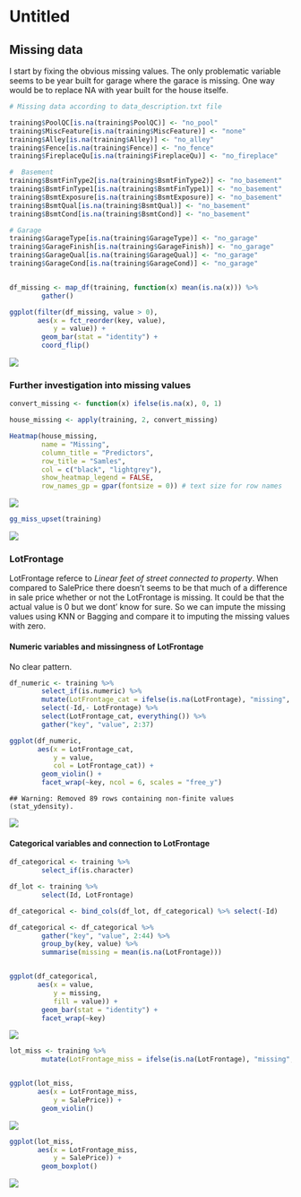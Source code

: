 Untitled
================

## Missing data

I start by fixing the obvious missing values. The only problematic
variable seems to be year built for garage where the garace is missing.
One way would be to replace NA with year built for the house itselfe.

``` r
# Missing data according to data_description.txt file

training$PoolQC[is.na(training$PoolQC)] <- "no_pool"
training$MiscFeature[is.na(training$MiscFeature)] <- "none"
training$Alley[is.na(training$Alley)] <- "no_alley"
training$Fence[is.na(training$Fence)] <- "no_fence"
training$FireplaceQu[is.na(training$FireplaceQu)] <- "no_fireplace"

#  Basement
training$BsmtFinType2[is.na(training$BsmtFinType2)] <- "no_basement"
training$BsmtFinType1[is.na(training$BsmtFinType1)] <- "no_basement"
training$BsmtExposure[is.na(training$BsmtExposure)] <- "no_basement"
training$BsmtQual[is.na(training$BsmtQual)] <- "no_basement"
training$BsmtCond[is.na(training$BsmtCond)] <- "no_basement"

# Garage
training$GarageType[is.na(training$GarageType)] <- "no_garage"
training$GarageFinish[is.na(training$GarageFinish)] <- "no_garage"
training$GarageQual[is.na(training$GarageQual)] <- "no_garage"
training$GarageCond[is.na(training$GarageCond)] <- "no_garage"


df_missing <- map_df(training, function(x) mean(is.na(x))) %>%
        gather()

ggplot(filter(df_missing, value > 0),
       aes(x = fct_reorder(key, value),
           y = value)) +
        geom_bar(stat = "identity") +
        coord_flip()
```

![](data_prep_files/figure-gfm/unnamed-chunk-1-1.png)<!-- -->

### Further investigation into missing values

``` r
convert_missing <- function(x) ifelse(is.na(x), 0, 1)

house_missing <- apply(training, 2, convert_missing)

Heatmap(house_missing,
        name = "Missing",
        column_title = "Predictors",
        row_title = "Samles",
        col = c("black", "lightgrey"),
        show_heatmap_legend = FALSE,
        row_names_gp = gpar(fontsize = 0)) # text size for row names
```

![](data_prep_files/figure-gfm/unnamed-chunk-2-1.png)<!-- -->

``` r
gg_miss_upset(training)
```

![](data_prep_files/figure-gfm/unnamed-chunk-2-2.png)<!-- -->

### LotFrontage

LotFrontage referce to *Linear feet of street connected to property*.
When compared to SalePrice there doesn’t seems to be that much of a
difference in sale price whether or not the LotFrontage is missing. It
could be that the actual value is 0 but we dont’ know for sure. So we
can impute the missing values using KNN or Bagging and compare it to
imputing the missing values with zero.

#### Numeric variables and missingness of LotFrontage

No clear pattern.

``` r
df_numeric <- training %>% 
        select_if(is.numeric) %>% 
        mutate(LotFrontage_cat = ifelse(is.na(LotFrontage), "missing", "no_missing")) %>% 
        select(-Id,- LotFrontage) %>% 
        select(LotFrontage_cat, everything()) %>% 
        gather("key", "value", 2:37)

ggplot(df_numeric,
       aes(x = LotFrontage_cat,
           y = value,
           col = LotFrontage_cat)) + 
        geom_violin() +
        facet_wrap(~key, ncol = 6, scales = "free_y")
```

    ## Warning: Removed 89 rows containing non-finite values (stat_ydensity).

![](data_prep_files/figure-gfm/unnamed-chunk-3-1.png)<!-- -->

#### Categorical variables and connection to LotFrontage

``` r
df_categorical <- training %>% 
        select_if(is.character)

df_lot <- training %>% 
        select(Id, LotFrontage)

df_categorical <- bind_cols(df_lot, df_categorical) %>% select(-Id)

df_categorical <- df_categorical %>% 
        gather("key", "value", 2:44) %>% 
        group_by(key, value) %>% 
        summarise(missing = mean(is.na(LotFrontage)))


ggplot(df_categorical,
       aes(x = value,
           y = missing,
           fill = value)) +
        geom_bar(stat = "identity") +
        facet_wrap(~key)
```

![](data_prep_files/figure-gfm/unnamed-chunk-4-1.png)<!-- -->

``` r
lot_miss <- training %>% 
        mutate(LotFrontage_miss = ifelse(is.na(LotFrontage), "missing", "not_missing"))


ggplot(lot_miss,
       aes(x = LotFrontage_miss,
           y = SalePrice)) + 
        geom_violin()
```

![](data_prep_files/figure-gfm/unnamed-chunk-5-1.png)<!-- -->

``` r
ggplot(lot_miss,
       aes(x = LotFrontage_miss,
           y = SalePrice)) + 
        geom_boxplot()
```

![](data_prep_files/figure-gfm/unnamed-chunk-5-2.png)<!-- -->
